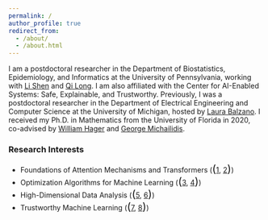 ```yaml
---
permalink: /
author_profile: true
redirect_from: 
  - /about/
  - /about.html
---
```


I am a postdoctoral researcher in the Department of Biostatistics, Epidemiology, and Informatics at the University of Pennsylvania, working with [Li Shen](https://www.med.upenn.edu/apps/faculty/index.php/g275/p9075258) and [Qi Long](https://www.med.upenn.edu/apps/faculty/index.php/g275/p8939931). I am also affiliated with the Center for AI-Enabled Systems: Safe, Explainable, and Trustworthy. Previously, I was a postdoctoral researcher in the Department of Electrical Engineering and Computer Science at the University of Michigan, hosted by [Laura Balzano](https://web.eecs.umich.edu/~girasole/?page_id=10). I received my Ph.D. in Mathematics from the University of Florida in 2020, co-advised by [William Hager](https://people.clas.ufl.edu/hager/) and [George Michailidis](https://georgemichailidis.github.io/).


### Research Interests
- Foundations of Attention Mechanisms and Transformers (<span style="font-size:1.5em;">(</span>[1](https://arxiv.org/pdf/2306.13596.pdf), [2](https://arxiv.org/pdf/2308.16898.pdf)<span style="font-size:1.5em;">)</span>)  
- Optimization Algorithms for Machine Learning (<span style="font-size:1.5em;">(</span>[3](https://arxiv.org/pdf/2205.02215.pdf), [4](https://proceedings.mlr.press/v238/ataee-tarzanagh24a/ataee-tarzanagh24a.pdf)<span style="font-size:1.5em;">)</span>)  
- High-Dimensional Data Analysis (<span style="font-size:1.5em;">(</span>[5](https://dl.acm.org/doi/pdf/10.5555/3586589.3586879), [6](https://www.jmlr.org/papers/volume18/16-486/16-486.pdf)<span style="font-size:1.5em;">)</span>)  
- Trustworthy Machine Learning (<span style="font-size:1.5em;">(</span>[7](https://arxiv.org/pdf/2309.15809.pdf), [8](https://arxiv.org/pdf/2112.05128.pdf)<span style="font-size:1.5em;">)</span>)



  
<!--
### Mathematical Foundations for Attention Mechanisms and Transformers
- [Max-Margin Token Selection in Attention Mechanism](https://arxiv.org/pdf/2306.13596.pdf)
  (with Yingcong Li, Xuechen Zhang, and Samet Oymak),
  NeurIPS, 2023.  
- [Transformers as Support Vector Machines](https://arxiv.org/pdf/2308.16898.pdf)
  (with Yingcong Li, Christos Thrampoulidis, and Samet Oymak),
  Preliminary Version at NeurIPS M3L Workshop, 2023.

### Optimization Algorithms for Machine Learning 
- [FedNest: Federated Bilevel, Minimax, and Compositional Optimization](https://arxiv.org/pdf/2205.02215.pdf)
  (with Mingchen Li, Christos Thrampoulidis, and Samet Oymak),
  ICML, 2022.    
- [Online Bilevel Optimization: Regret Analysis of Online Alternating Gradient Methods](https://proceedings.mlr.press/v238/ataee-tarzanagh24a/ataee-tarzanagh24a.pdf)
  (with Parvin Nazari, Bojian Hou, Li Shen, and Laura Balzano), AISTATS, 2024.

### High-Dimensional Data Analysis and Graph Learning
- [Regularized and Smooth Double Core Tensor Factorization for Heterogeneous Data](https://dl.acm.org/doi/pdf/10.5555/3586589.3586879)
  (with George Michailidis),
  JMLR, 2022.
- [Estimation of Graphical Models through Structured Norm Minimization](https://www.jmlr.org/papers/volume18/16-486/16-486.pdf)
  (with George Michailidis),
  JMLR, 2018.

### Fairness in Machine Learning
- [Fair Canonical Correlation Analysis](https://arxiv.org/pdf/2309.15809.pdf)
  (with Zhuoping Zhou, Bojian Hou, Boning Tong, Jia Xu, Yanbo Feng, Qi Long, and Li Shen),
  NeurIPS, 2023.
- [Fair Community Detection and Structure Learning in Heterogeneous Graphical Models](https://arxiv.org/pdf/2112.05128.pdf)
  (with Laura Balzano and Alfred O. Hero), Preprint, 2023.
-->
